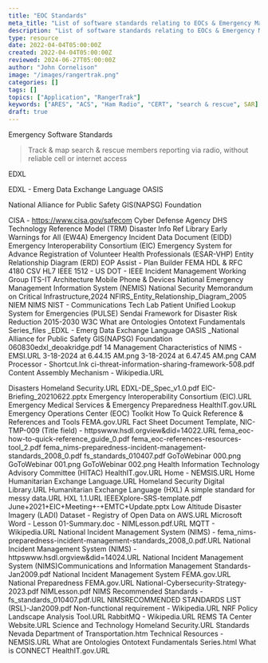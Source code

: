 ```yaml
---
title: "EOC Standards"
meta_title: "List of software standards relating to EOCs & Emergency Management"
description: "List of software standards relating to EOCs & Emergency Management"
type: resource
date: 2022-04-04T05:00:00Z
created: 2022-04-04T05:00:00Z
reviewed: 2024-06-27T05:00:00Z
author: "John Cornelison"
image: "/images/rangertrak.png"
categories: []
tags: []
topics: ["Application", "RangerTrak"]
keywords: ["ARES", "ACS", "Ham Radio", "CERT", "search & rescue", SAR]
draft: true
---
```


Emergency Software Standards

> Track & map search & rescue members reporting via radio, without reliable cell or internet access

EDXL

EDXL - Emerg Data Exchange Language OASIS

National Alliance for Public Safety GIS(NAPSG) Foundation

CISA - https://www.cisa.gov/safecom Cyber Defense Agency
DHS Technology Reference Model (TRM)
Disaster Info Ref Library
Early Warnings for All (EW4A)
Emergency Incident Data Document (EIDD)
Emergency Interoperability Consortium (EIC)
Emergency System for Advance Registration of Volunteer Health Professionals (ESAR-VHP)
Entity Relationship Diagram (ERD)
EOP Assist - Plan Builder
FEMA
HDL & RFC 4180 CSV
HL7
IEEE 1512 - US DOT - IEEE Incident Management Working Group
ITS-IT Architecture
Mobile Phone & Devices
National Emergency Management Information System (NEMIS)
National Security Memorandum on Critical Infrastructure,2024
NFIRS_Entity_Relationship_Diagram_2005
NIEM
NIMS
NIST - Communications Tech Lab
Patient Unified Lookup System for Emergencies (PULSE)
Sendai Framework for Disaster Risk Reduction 2015-2030
W3C
What are Ontologies Ontotext Fundamentals Series_files
\_EDXL - Emerg Data Exchange Language OASIS
\_National Alliance for Public Safety GIS(NAPSG) Foundation
060830edxl_deoakridge.pdf
14 Management Characteristics of NIMS - EMSI.URL
3-18-2024 at 6.44.15 AM.png
3-18-2024 at 6.47.45 AM.png
CAM Processor - Shortcut.lnk
ci-threat-information-sharing-framework-508.pdf
Content Assembly Mechanism - Wikipedia.URL

Disasters Homeland Security.URL
EDXL-DE_Spec_v1.0.pdf
EIC-Briefing_20210622.pptx
Emergency Interoperability Consortium (EIC).URL
Emergency Medical Services & Emergency Preparedness HealthIT.gov.URL
Emergency Operations Center (EOC) Toolkit How To Quick Reference & References and Tools FEMA.gov.URL
Fact Sheet Document Template, NIC-TMP-009 (Title field) - httpswww.hsdl.orgview&did=14022.URL
fema_eoc-how-to-quick-reference_guide_0.pdf
fema_eoc-references-resources-tool_2.pdf
fema_nims-preparedness-incident-management-standards_2008_0.pdf
fs_standards_010407.pdf
GoToWebinar 000.png
GoToWebinar 001.png
GoToWebinar 002.png
Health Information Technology Advisory Committee (HITAC) HealthIT.gov.URL
Home - NEMSIS.URL
Home Humanitarian Exchange Language.URL
Homeland Security Digital Library.URL
Humanitarian Exchange Language (HXL) A simple standard for messy data.URL
HXL 1.1.URL
IEEEXplore-SRS-template.pdf
June+2021+EIC+Meeting+-+EMTC+Update.pptx
Low Altitude Disaster Imagery (LADI) Dataset - Registry of Open Data on AWS.URL
Microsoft Word - Lesson 01-Summary.doc - NIMLesson.pdf.URL
MQTT - Wikipedia.URL
National Incident Management System (NIMS) - fema_nims-preparedness-incident-management-standards_2008_0.pdf.URL
National Incident Management System (NIMS) - httpswww.hsdl.orgview&did=14024.URL
National Incident Management System (NIMS)Communications and Information Management Standards-Jan2009.pdf
National Incident Management System FEMA.gov.URL
National Preparedness FEMA.gov.URL
National-Cybersecurity-Strategy-2023.pdf
NIMLesson.pdf
NIMS Recommended Standards - fs_standards_010407.pdf.URL
NIMSRECOMMENDED STANDARDS LIST (RSL)-Jan2009.pdf
Non-functional requirement - Wikipedia.URL
NRF Policy Landscape Analysis Tool.URL
RabbitMQ - Wikipedia.URL
REMS TA Center Website.URL
Science and Technology Homeland Security.URL
Standards Nevada Department of Transportation.htm
Technical Resources - NEMSIS.URL
What are Ontologies Ontotext Fundamentals Series.html
What is CONNECT HealthIT.gov.URL
